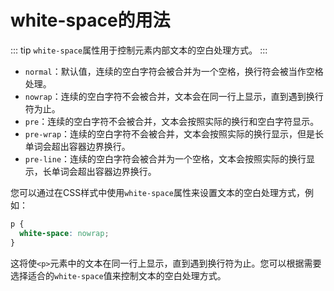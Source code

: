 # white-space的用法

::: tip
`white-space`属性用于控制元素内部文本的空白处理方式。
:::

- `normal`：默认值，连续的空白字符会被合并为一个空格，换行符会被当作空格处理。
- `nowrap`：连续的空白字符不会被合并，文本会在同一行上显示，直到遇到换行符为止。
- `pre`：连续的空白字符不会被合并，文本会按照实际的换行和空白字符显示。
- `pre-wrap`：连续的空白字符不会被合并，文本会按照实际的换行显示，但是长单词会超出容器边界换行。
- `pre-line`：连续的空白字符会被合并为一个空格，文本会按照实际的换行显示，长单词会超出容器边界换行。

您可以通过在CSS样式中使用`white-space`属性来设置文本的空白处理方式，例如：

```css
p {
  white-space: nowrap;
}
```

这将使`<p>`元素中的文本在同一行上显示，直到遇到换行符为止。您可以根据需要选择适合的`white-space`值来控制文本的空白处理方式。